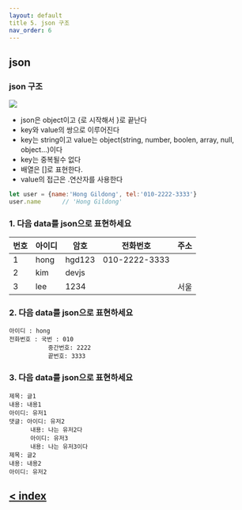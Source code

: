 ```yaml
---
layout: default
title 5. json 구조
nav_order: 6
---
```


## json
### json 구조
![](img/img_json_object.png)
- json은 object이고 {로 시작해서 }로 끝난다
- key와 value의 쌍으로 이루어진다
- key는 string이고 value는 object(string, number, boolen, array, null, object...)이다
- key는 중복될수 없다
- 배열은 []로 표현한다.
- value의 접근은 .연산자를 사용한다
```javascript
let user = {name:'Hong Gildong', tel:'010-2222-3333'}
user.name      // 'Hong Gildong'
```

### 1. 다음 data를 json으로 표현하세요
|번호 |아이디 | 암호   | 전화번호       | 주소|
|-----|-------|--------|---------------|-----|
|1    | hong  | hgd123 | 010-2222-3333 |     |
|2    | kim   | devjs |                |     |
|3    | lee   | 1234  |                | 서울|

### 2. 다음 data를 json으로 표현하세요
```
아이디 : hong
전화번호 : 국번 : 010
           중간번호: 2222
           끝번호: 3333
```

### 3. 다음 data를 json으로 표현하세요
```
제목: 글1
내용: 내용1
아이디: 유저1
댓글: 아이디: 유저2
      내용: 나는 유저2다
      아이디: 유저3
      내용: 나는 유저3이다
제목: 글2
내용: 내용2
아이디: 유저2
```

## [< index](index.md)

